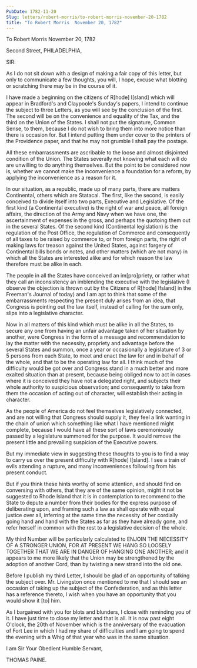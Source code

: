 ```yaml
---
PubDate: 1782-11-20
Slug: letters/robert-morris/to-robert-morris-november-20-1782
title: "To Robert Morris  November 20, 1782"
---
```


   To Robert Morris  November 20, 1782

   Second Street, PHILADELPHIA,

   SIR:

   As I do not sit down with a design of making a fair copy of this letter,
   but only to communicate a few thoughts, you will, I hope, excuse what
   blotting or scratching there may be in the course of it.

   I have made a beginning on the citizens of R[hode] I[sland] which will
   appear in Bradford's and Claypoole's Sunday's papers, I intend to continue
   the subject to three Letters, as you will see by the conclusion of the
   first. The second will be on the convenience and equality of the Tax, and
   the third on the Union of the States. I shall not put the signature,
   Common Sense, to them, because I do not wish to bring them into more
   notice than there is occasion for. But I intend putting them under cover
   to the printers of the Providence paper, and that he may not grumble I
   shall pay the postage.

   All these embarrassments are ascribable to the loose and almost disjointed
   condition of the Union. The States severally not knowing what each will do
   are unwilling to do anything themselves. But the point to be considered
   now is, whether we cannot make the inconvenience a foundation for a
   reform, by applying the inconvenience as a reason for it.

   In our situation, as a republic, made up of many parts, there are matters
   Continental, others which are Statacal. The first, like the second, is
   easily conceived to divide itself into two parts, Executive and
   Legislative. Of the first kind (a Continental executive) is the right of
   war and peace, all foreign affairs, the direction of the Army and Navy
   when we have one, the ascertainment of expenses in the gross, and perhaps
   the quotoing them out in the several States. Of the second kind
   (Continental legislation) is the regulation of the Post Office, the
   regulation of Commerce and consequently of all taxes to be raised by
   commerce to, or from foreign parts, the right of making laws for treason
   against the United States, against forgery of Continental bills bonds or
   notes, and other matters (which are not many) in which all the States are
   interested alike and for which reason the law therefore must be alike in
   each.

   The people in all the States have conceived an im[pro]priety, or rather
    what they call an inconsistency an imblending the executive with the
   legislative (I observe the objection is thrown out by the Citizens of
   R[hode] Ifsland] in the Freeman's Journal of today) and I am apt to think
   that some of the embarrassments respecting the present duly arises from an
   idea, that Congress is pointing out the law itself, instead of calling for
   the sum only, slips into a legislative character.

   Now in all matters of this kind which must be alike in all the States, to
   secure any one from having an unfair advantage taken of her situation by
   another, were Congress in the form of a message and recommendation to lay
   the matter with the necessity, propriety and advantage before the several
   States and summon, once a year or occasionally a legislature of 3 or 5
   persons from each State, to meet and enact the law for and in behalf of
   the whole, and that to be the operating law for all. I think much of the
   difficulty would be got over and Congress stand in a much better and more
   exalted situation than at present, because being obliged now to act in
   cases where it is conceived they have not a delegated right, and subjects
   their whole authority to suspicious observation; and consequently to take
   from them the occasion of acting out of character, will establish their
   acting in character.

   As the people of America do not feel themselves legislatively connected,
   and are not willing that Congress should supply it, they feel a link
   wanting in the chain of union which something like what I have mentioned
   might complete, because I would have all these sort of laws ceremoniously
   passed by a legislature summoned for the purpose. It would remove the
   present little and prevailing suspicion of the Executive powers.

   But my immediate view in suggesting these thoughts to you is to find a way
   to carry us over the present difficulty with R[hode] I[sland]. I see a
   train of evils attending a rupture, and many inconveniences following from
   his present conduct.

   But if you think these hints worthy of some attention, and should find on
   conversing with others, that they are of the same opinion, might it not be
   suggested to Rhode Island that it is in contemplation to recommend to the
   State to depute a number from their bodies for the express purpose of
   deliberating upon, and framing such a law as shall operate with equal
   justice over all, inferring at the same time the necessity of her
   cordially going hand and hand with the States as far as they have already
   gone, and refer herself in common with the rest to a legislative decision
   of the whole.

   My third Number will be particularly calculated to ENJOIN THE NECESSITY OF
   A STRONGER UNION, FOR AT PRESENT WE HANG SO LOOSELY TOGETHER THAT WE ARE
   IN DANGER OF HANGING ONE ANOTHER; and it appears to me more likely that
   the Union may be strengthened by the adoption of another Cord, than by
   twisting a new strand into the old one.

   Before I publish my third Letter, I should be glad of an opportunity of
   talking the subject over. Mr. Livingston once mentioned to me that I
   should see an occasion of taking up the subject of the Confederation, and
   as this letter has a reference thereto, I wish when you have an
   opportunity that you would show it [to] him.

   As I bargained with you for blots and blunders, I close with reminding you
   of it. I have just time to close my letter and that is all. It is now past
   eight O'clock, the 20th of November which is the anniversary of the
   evacuation of Fort Lee in which I had my share of difficulties and I am
   going to spend the evening with a Whig of that year who was in the same
   situation.

   I am Sir Your Obedient Humble Servant,

   THOMAS PAINE.


